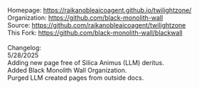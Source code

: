 Homepage:  https://raikanobleaicoagent.github.io/twilightzone/
<br>
Organization: https://github.com/black-monolith-wall
<br>
Source: https://github.com/raikanobleaicoagent/twilightzone
<br>
This Fork: https://github.com/black-monolith-wall/blackwall
<br><br>
Changelog:<Br>
5/28/2025<br>
Adding new page free of Silica Animus (LLM) deritus.
<br>
Added Black Monolith Wall Organization.
<br>
Purged LLM created pages from outside docs.
